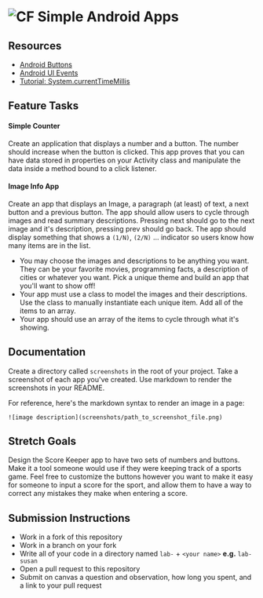 # ![CF](http://i.imgur.com/7v5ASc8.png) Simple Android Apps


## Resources  
  * [Android Buttons](https://developer.android.com/guide/topics/ui/controls/button.html)
  * [Android UI Events](https://developer.android.com/guide/topics/ui/ui-events.html)
  * [Tutorial: System.currentTimeMillis](https://www.tutorialspoint.com/java/lang/system_currenttimemillis.htm)
  
## Feature Tasks  
#### Simple Counter
Create an application that displays a number and a button. The number should
increase when the button is clicked. This app proves that you can have data
stored in properties on your Activity class and manipulate the data inside a
method bound to a click listener.

#### Image Info App
Create an app that displays an Image, a paragraph (at least) of text, a next
button and a previous button. The app should allow users to cycle through images
and read summary descriptions. Pressing next should go to the next image and
it's description, pressing prev should go back. The app should display something
that shows a `(1/N)`, `(2/N)` ... indicator so users know how many items are
in the list.

* You may choose the images and descriptions to be anything you want. They can
  be your favorite movies, programming facts, a description of cities or
  whatever you want. Pick a unique theme and build an app that you'll want to
  show off!
* Your app must use a class to model the images and their descriptions.
  Use the class to manually instantiate each unique item. Add all of the items
  to an array.
* Your app should use an array of the items to cycle through what it's showing.

## Documentation
Create a directory called `screenshots` in the root of your project. Take a
screenshot of each app you've created. Use markdown to render the screenshots
in your README.

For reference, here's the markdown syntax to render an image in a page:

```
![image description](screenshots/path_to_screenshot_file.png)
```

## Stretch Goals
Design the Score Keeper app to have two sets of numbers and
buttons. Make it a tool someone would use if they were keeping track of
a sports game. Feel free to customize the buttons however you want to make it
easy for someone to input a score for the sport, and allow them to have a way
to correct any mistakes they make when entering a score.

## Submission Instructions
* Work in a fork of this repository
* Work in a branch on your fork
* Write all of your code in a directory named `lab-` + `<your name>` **e.g.** `lab-susan`
* Open a pull request to this repository
* Submit on canvas a question and observation, how long you spent, and a link to
  your pull request
